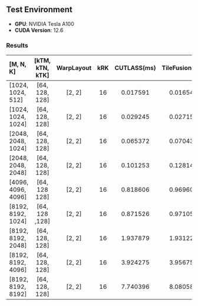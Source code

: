 ## Test Environment

- **GPU**: NVIDIA Tesla A100
- **CUDA Version**: 12.6

### Results

| [M, N, K]          | [kTM, kTN, kTK] | WarpLayout | kRK | CUTLASS(ms) | TileFusion(ms) |
| :----------------- | :-------------: | :--------: | :-: | :---------: | :------------: |
| [1024, 1024, 512]  | [64, 128, 128]  |   [2, 2]   | 16  |  0.017591   |    0.016548    |
| [1024, 1024, 1024] | [64, 128, 128]  |   [2, 2]   | 16  |  0.029245   |    0.027156    |
| [2048, 2048, 1024] | [64, 128, 128]  |   [2, 2]   | 16  |  0.065372   |    0.070431    |
| [2048, 2048, 2048] | [64, 128, 128]  |   [2, 2]   | 16  |  0.101253   |    0.128143    |
| [4096, 4096, 4096] |  [64, 128 128]  |   [2, 2]   | 16  |  0.818606   |    0.969605    |
| [8192, 8192, 1024] | [64, 128 ,128]  |   [2, 2]   | 16  |  0.871526   |    0.971059    |
| [8192, 8192, 2048] | [64, 128, 128]  |   [2, 2]   | 16  |  1.937879   |    1.931223    |
| [8192, 8192, 4096] | [64, 128, 128]  |   [2, 2]   | 16  |  3.924275   |    3.956757    |
| [8192, 8192, 8192] | [64, 128, 128]  |   [2, 2]   | 16  |  7.740396   |    8.080589    |

